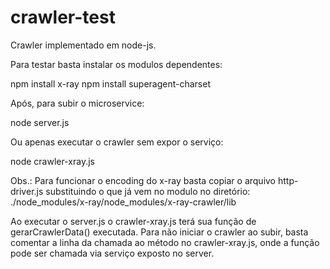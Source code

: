 # crawler-test
Crawler implementado em node-js.

Para testar basta instalar os modulos dependentes: 

  npm install x-ray
  npm install superagent-charset

Após, para subir o microservice: 

  node server.js
  
Ou apenas executar o crawler sem expor o serviço:

 node crawler-xray.js

Obs.: Para funcionar o encoding do x-ray basta copiar o arquivo http-driver.js substituindo o que já vem no modulo no diretório:
	./node_modules/x-ray/node_modules/x-ray-crawler/lib

Ao executar o server.js o crawler-xray.js terá sua função de gerarCrawlerData() executada. 
Para não iniciar o crawler ao subir, basta comentar a linha da chamada ao método no crawler-xray.js, onde a função 
pode ser chamada via serviço exposto no server.
